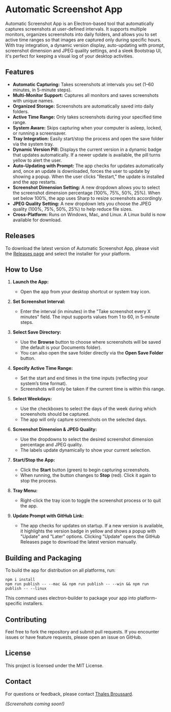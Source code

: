 # Automatic Screenshot App

Automatic Screenshot App is an Electron-based tool that automatically captures screenshots at user-defined intervals. It supports multiple monitors, organizes screenshots into daily folders, and allows you to set active time ranges so that images are captured only during specific hours. With tray integration, a dynamic version display, auto-updating with prompt, screenshot dimension and JPEG quality settings, and a sleek Bootstrap UI, it's perfect for keeping a visual log of your desktop activities.

## Features

- **Automatic Capturing:** Takes screenshots at intervals you set (1–60 minutes, in 5-minute steps).
- **Multi-Monitor Support:** Captures all monitors and saves screenshots with unique names.
- **Organized Storage:** Screenshots are automatically saved into daily folders.
- **Active Time Range:** Only takes screenshots during your specified time range.
- **System Aware:** Skips capturing when your computer is asleep, locked, or running a screensaver.
- **Tray Integration:** Easily start/stop the process and open the save folder via the system tray.
- **Dynamic Version Pill:** Displays the current version in a dynamic badge that updates automatically. If a newer update is available, the pill turns yellow to alert the user.
- **Auto-Updating with Prompt:** The app checks for updates automatically and, once an update is downloaded, forces the user to update by showing a popup. When the user clicks "Restart," the update is installed and the app restarts.
- **Screenshot Dimension Setting:** A new dropdown allows you to select the screenshot dimension percentage (100%, 75%, 50%, 25%). When set below 100%, the app uses Sharp to resize screenshots accordingly.
- **JPEG Quality Setting:** A new dropdown lets you choose the JPEG quality (100%, 75%, 50%, 25%) to help reduce file sizes.
- **Cross-Platform:** Runs on Windows, Mac, and Linux. A Linux build is now available for download.

## Releases

To download the latest version of Automatic Screenshot App, please visit the [Releases page](https://github.com/thalesbros/Automatic-Screenshot-App/releases) and select the installer for your platform.

## How to Use

1. **Launch the App:**
   - Open the app from your desktop shortcut or system tray icon.

2. **Set Screenshot Interval:**
   - Enter the interval (in minutes) in the "Take screenshot every X minutes" field. The input supports values from 1 to 60, in 5-minute steps.

3. **Select Save Directory:**
   - Use the **Browse** button to choose where screenshots will be saved (the default is your Documents folder).
   - You can also open the save folder directly via the **Open Save Folder** button.

4. **Specify Active Time Range:**
   - Set the start and end times in the time inputs (reflecting your system’s time format).
   - Screenshots will only be taken if the current time is within this range.

5. **Select Weekdays:**
   - Use the checkboxes to select the days of the week during which screenshots should be captured.
   - The app will only capture screenshots on the selected days.

6. **Screenshot Dimension & JPEG Quality:**
   - Use the dropdowns to select the desired screenshot dimension percentage and JPEG quality.
   - The labels update dynamically to show your current selection.

7. **Start/Stop the App:**
   - Click the **Start** button (green) to begin capturing screenshots.
   - When running, the button changes to **Stop** (red). Click it again to stop the process.

8. **Tray Menu:**
   - Right-click the tray icon to toggle the screenshot process or to quit the app.

9. **Update Prompt with GitHub Link:**
   - The app checks for updates on startup. If a new version is available, it highlights the version badge in yellow and shows a popup with "Update" and "Later" options. Clicking "Update" opens the GitHub Releases page to download the latest version manually.

## Building and Packaging

To build the app for distribution on all platforms, run:
```
npm i install
npm run publish -- --mac && npm run publish -- --win && npm run publish -- --linux
```

This command uses electron-builder to package your app into platform-specific installers.

## Contributing

Feel free to fork the repository and submit pull requests. If you encounter issues or have feature requests, please open an issue on GitHub.

## License

This project is licensed under the MIT License.

## Contact

For questions or feedback, please contact [Thales Broussard](https://www.thalesbroussard.com/).

*(Screenshots coming soon!)*
